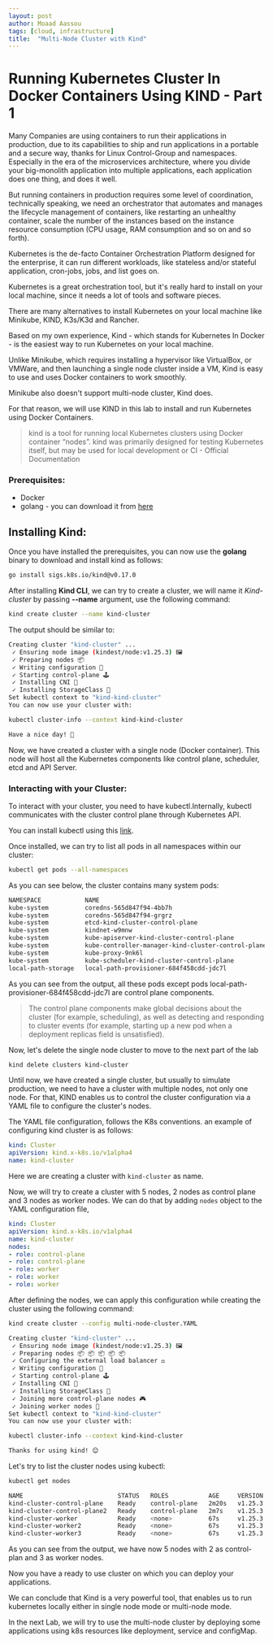 ```yaml
---
layout: post
author: Moaad Aassou
tags: [cloud, infrastructure]
title:  "Multi-Node Cluster with Kind"
---
```


# Running Kubernetes Cluster In Docker Containers Using KIND - Part 1

Many Companies are using containers to run their applications in production, due to its capabilities to ship and run applications in a portable and a secure way, thanks for Linux Control-Group and namespaces.
Especially in the era of the microservices architecture, where you divide your big-monolith application into multiple applications, each application does one thing, and does it well.

But running containers in production requires some level of coordination, technically speaking, we need an orchestrator that automates and manages the lifecycle management of containers, like restarting an unhealthy container, scale the number of the instances based on the instance resource consumption (CPU usage, RAM consumption and so on and so forth).

Kubernetes is the de-facto Container Orchestration Platform designed for the enterprise, it can run different workloads, like stateless and/or stateful application, cron-jobs, jobs, and list goes on.

Kubernetes is a great orchestration tool, but it's really hard to install on your local machine, since it needs a lot of tools and software pieces.

There are many alternatives to install Kubernetes on your local machine like Minikube, KIND, K3s/K3d and Rancher.

Based on my own experience, Kind - which stands for Kubernetes In Docker - is the easiest way to run Kubernetes on your local machine.

Unlike Minikube, which requires installing a hypervisor like VirtualBox, or VMWare, and then launching
a single node cluster inside a VM, Kind is easy to use and uses Docker containers to work smoothly.

Minikube also doesn't support multi-node cluster, Kind does.

For that reason, we will use KIND in this lab to install and run Kubernetes using Docker Containers.

> kind is a tool for running local Kubernetes clusters using Docker container “nodes”.
kind was primarily designed for testing Kubernetes itself, but may be used for local development or CI - Official Documentation

### Prerequisites:
* Docker
* golang - you can download it from [here](https://go.dev/dl/)

## Installing Kind:
Once you have installed the prerequisites, you can now use the <b>golang</b> binary to download and install kind as follows:

```bash
go install sigs.k8s.io/kind@v0.17.0
```

After installing <b>Kind CLI</b>, we can try to create a cluster, we will name it <i>Kind-cluster</i> by passing <b>--name</b> argument, use the following command:

```bash
kind create cluster --name kind-cluster
```

The output should be similar to:

```bash
Creating cluster "kind-cluster" ...
 ✓ Ensuring node image (kindest/node:v1.25.3) 🖼
 ✓ Preparing nodes 📦
 ✓ Writing configuration 📜
 ✓ Starting control-plane 🕹️
 ✓ Installing CNI 🔌
 ✓ Installing StorageClass 💾
Set kubectl context to "kind-kind-cluster"
You can now use your cluster with:

kubectl cluster-info --context kind-kind-cluster

Have a nice day! 👋
```
Now, we have created a cluster with a single node (Docker container). This node will host all the Kubernetes components like control plane, scheduler, etcd and API Server.

### Interacting with your Cluster:
To interact with your cluster, you need to have kubectl.Internally, kubectl communicates with the cluster control plane through Kubernetes API.

You can install kubectl using this [link](https://kubernetes.io/docs/tasks/tools/).

Once installed, we can try to list all pods in all namespaces within our cluster:
```bash
kubectl get pods --all-namespaces
```
As you can see below, the cluster contains many system pods:
```bash
NAMESPACE            NAME                                                 READY   STATUS    RESTARTS   AGE
kube-system          coredns-565d847f94-4bb7h                             1/1     Running   0          16m
kube-system          coredns-565d847f94-grgrz                             1/1     Running   0          16m
kube-system          etcd-kind-cluster-control-plane                      1/1     Running   0          16m
kube-system          kindnet-w9mnw                                        1/1     Running   0          16m
kube-system          kube-apiserver-kind-cluster-control-plane            1/1     Running   0          16m
kube-system          kube-controller-manager-kind-cluster-control-plane   1/1     Running   0          16m
kube-system          kube-proxy-9nk6l                                     1/1     Running   0          16m
kube-system          kube-scheduler-kind-cluster-control-plane            1/1     Running   0          16m
local-path-storage   local-path-provisioner-684f458cdd-jdc7l              1/1     Running   0          16m
```
As you can see from the output, all these pods except pods local-path-provisioner-684f458cdd-jdc7l are control plane components.

> The control plane components make global decisions about the cluster (for example, scheduling), as well as detecting and responding to cluster events (for example, starting up a new pod when a deployment replicas field is unsatisfied).

Now, let's delete the single node cluster to move to the next part of the lab
```bash
kind delete clusters kind-cluster
```

Until now, we have created a single cluster, but usually to simulate production, we need to have a cluster with multiple nodes, not only one node.
For that, KIND enables us to control the cluster configuration via a YAML file to configure the cluster's nodes.

The YAML file configuration, follows the K8s conventions. an example of configuring kind cluster is as follows:
```yaml
kind: Cluster
apiVersion: kind.x-k8s.io/v1alpha4
name: kind-cluster
```

Here we are creating a cluster with `kind-cluster` as name.

Now, we will try to create a cluster with 5 nodes, 2 nodes as control plane and 3 nodes as worker nodes.
We can do that by adding `nodes` object to the YAML configuration file,

```yaml
kind: Cluster
apiVersion: kind.x-k8s.io/v1alpha4
name: kind-cluster
nodes:
- role: control-plane
- role: control-plane
- role: worker
- role: worker
- role: worker
```

After defining the nodes, we can apply this configuration while creating the cluster using the following command:
```bash
kind create cluster --config multi-node-cluster.YAML

Creating cluster "kind-cluster" ...
 ✓ Ensuring node image (kindest/node:v1.25.3) 🖼
 ✓ Preparing nodes 📦 📦 📦 📦 📦
 ✓ Configuring the external load balancer ⚖️
 ✓ Writing configuration 📜
 ✓ Starting control-plane 🕹️
 ✓ Installing CNI 🔌
 ✓ Installing StorageClass 💾
 ✓ Joining more control-plane nodes 🎮
 ✓ Joining worker nodes 🚜
Set kubectl context to "kind-kind-cluster"
You can now use your cluster with:

kubectl cluster-info --context kind-kind-cluster

Thanks for using kind! 😊
```

Let's try to list the cluster nodes using kubectl:
```bash
kubectl get nodes

NAME                          STATUS   ROLES           AGE     VERSION
kind-cluster-control-plane    Ready    control-plane   2m20s   v1.25.3
kind-cluster-control-plane2   Ready    control-plane   2m7s    v1.25.3
kind-cluster-worker           Ready    <none>          67s     v1.25.3
kind-cluster-worker2          Ready    <none>          67s     v1.25.3
kind-cluster-worker3          Ready    <none>          67s     v1.25.3
```
As you can see from the output, we have now 5 nodes with 2 as control-plan and 3 as worker nodes.

Now you have a ready to use cluster on which you can deploy your applications.

We can conclude that Kind is a very powerful tool, that enables us to run kubernetes locally either in single node mode or multi-node mode.

In the next Lab, we will try to use the multi-node cluster by deploying some applications using k8s resources like deployment, service and configMap.
